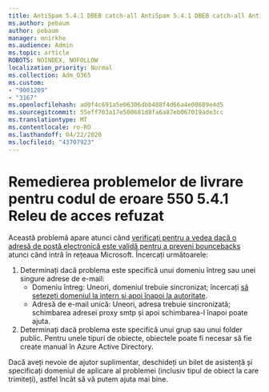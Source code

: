 ```yaml
---
title: AntiSpam 5.4.1 DBEB catch-all AntiSpam 5.4.1 DBEB catch-all AntiSpam 5.4.1 DBEB catch-all AntiSpam
ms.author: pebaum
author: pebaum
manager: mnirkhe
ms.audience: Admin
ms.topic: article
ROBOTS: NOINDEX, NOFOLLOW
localization_priority: Normal
ms.collection: Adm_O365
ms.custom:
- "9001209"
- "3167"
ms.openlocfilehash: ad0f4c691a5e06306dbb408f4d66a4e00609e4d5
ms.sourcegitcommit: 55eff703a17e500681d8fa6a87eb067019ade3cc
ms.translationtype: MT
ms.contentlocale: ro-RO
ms.lasthandoff: 04/22/2020
ms.locfileid: "43707923"
---
```

# <a name="fix-delivery-issues-for-error-code-550-541-relay-access-denied"></a>Remedierea problemelor de livrare pentru codul de eroare 550 5.4.1 Releu de acces refuzat

Această problemă apare atunci când [verificați pentru a vedea dacă o adresă de poștă electronică este validă pentru a preveni bouncebacks](https://docs.microsoft.com/exchange/mail-flow-best-practices/use-directory-based-edge-blocking) atunci când intră în rețeaua Microsoft. Încercați următoarele:

1. Determinați dacă problema este specifică unui domeniu întreg sau unei singure adrese de e-mail:
    - Domeniu întreg: Uneori, domeniul trebuie sincronizat; încercați [să setezeți domeniul la intern și apoi înapoi la autoritate](https://docs.microsoft.com/exchange/mail-flow-best-practices/manage-accepted-domains/manage-accepted-domains).
    - Adresă de e-mail unică: Uneori, adresa trebuie sincronizată; schimbarea adresei proxy smtp și apoi schimbarea-l înapoi poate ajuta.
2. Determinați dacă problema este specifică unui grup sau unui folder public. Pentru unele tipuri de obiecte, obiectele poate fi necesar să fie create manual în Azure Active Directory.

Dacă aveți nevoie de ajutor suplimentar, deschideți un bilet de asistență și specificați domeniul de aplicare al problemei (inclusiv tipul de obiect la care trimiteți), astfel încât să vă putem ajuta mai bine.